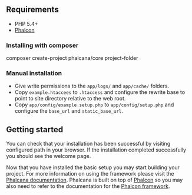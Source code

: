 ## Requirements

 - PHP 5.4+
 - [Phalcon](http://phalconphp.com/en/download)


### Installing with composer

composer create-project phalcana/core project-folder



### Manual installation

 - Give write permissions to the `app/logs/` and `app/cache/` folders.
 - Copy `example.htaccees` to `.htaccess` and configure the rewrite base to point to site directory relative to the web root.
 - Copy `app/config/example.setup.php` to `app/config/setup.php` and configure the `base_url` and `static_base_url`.


## Getting started

You can check that your installation has been successful by visiting configured path in your browser. If the installation completed successfully you should see the welcome page.

Now that you have installed the basic setup you may start building your project. For more information on using the framework please visit the [Phalcana documentation](http://phalcana.com/guide). Phalcana is built on top of [Phalcon](http://phalconphp.com/en/download) so you may also need to refer to the documentation for the [Phalcon framework](http://docs.phalconphp.com/).
